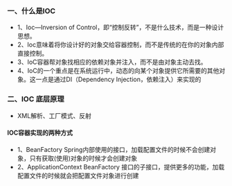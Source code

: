### 一、什么是IOC
+ 1、Ioc—Inversion of Control，即“控制反转”，不是什么技术，而是一种设计思想。
+ 2、Ioc意味着将你设计好的对象交给容器控制，而不是传统的在你的对象内部直接控制。
+ 3、IoC容器帮对象找相应的依赖对象并注入，而不是由对象主动去找。
+ 4、IoC的一个重点是在系统运行中，动态的向某个对象提供它所需要的其他对象。这一点是通过DI（Dependency Injection，依赖注入）来实现的

### 二、IOC 底层原理
+ XML解析、工厂模式、反射
#### IOC容器实现的两种方式
+ 1、BeanFactory
Spring内部使用的接口，加载配置文件的时候不会创建对象，只有获取(使用)对象的时候才会创建对象
+ 2、ApplicationContext
BeanFactory 接口的子接口，提供更多的功能，加载配置文件的时候就会把配置文件对象进行创建